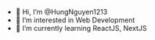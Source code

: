 - 👋 Hi, I’m @HungNguyen1213
- 👀 I’m interested in Web Development
- 🌱 I’m currently learning ReactJS, NextJS

<!---
HungNguyen1213/HungNguyen1213 is a ✨ special ✨ repository because its `README.md` (this file) appears on your GitHub profile.
You can click the Preview link to take a look at your changes.
--->
